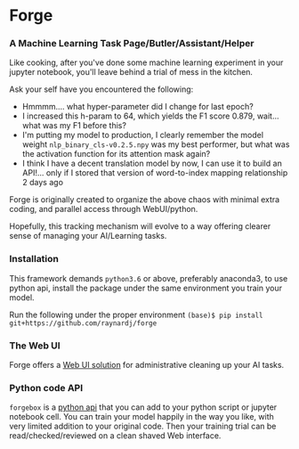 # Forge

### A Machine Learning Task Page/Butler/Assistant/Helper

Like cooking, after you've done some machine learning experiment in your jupyter notebook, you'll leave behind a trial of mess in the kitchen.

Ask your self have you encountered the following:

* Hmmmm.... what hyper-parameter did I change for last epoch?
* I increased this h-param to 64, which yields the F1 score 0.879, wait... what was my F1 before this?
* I'm putting my model to production, I clearly remember the model weight ```nlp_binary_cls-v0.2.5.npy``` was my best performer, but what was the activation function for its attention mask again?
* I think I have a decent translation model by now, I can use it to build an API!... only if I stored that version of word-to-index mapping relationship 2 days ago

Forge is originally created to organize the above chaos with minimal extra coding, and parallel access through WebUI/python.

Hopefully, this tracking mechanism will evolve to a way offering clearer sense of managing your AI/Learning tasks.

### Installation

This framework demands ```python3.6``` or above, preferably anaconda3, to use python api, install the package under the same environment you train your model.

Run the following under the proper environment
```(base)$ pip install git+https://github.com/raynardj/forge```

### The Web UI

Forge offers a [Web UI solution](forge/README.md) for administrative cleaning up your AI tasks.


### Python code API

```forgebox``` is a [python api](forgebox/README.md) that you can add to your python script or jupyter notebook cell. You can train your model happily in the way you like, with very limited addition to your original code.
Then your training trial can be read/checked/reviewed on a clean shaved Web interface.

